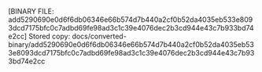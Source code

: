 [BINARY FILE: add5290690e0d6f6db06346e66b574d7b440a2cf0b52da4035eb533e8093dcd7175bfc0c7adbd69fe98ad3c1c39e4076dec2b3cd944e43c7b933bd74e2cc]
Stored copy: docs/converted-binary/add5290690e0d6f6db06346e66b574d7b440a2cf0b52da4035eb533e8093dcd7175bfc0c7adbd69fe98ad3c1c39e4076dec2b3cd944e43c7b933bd74e2cc
